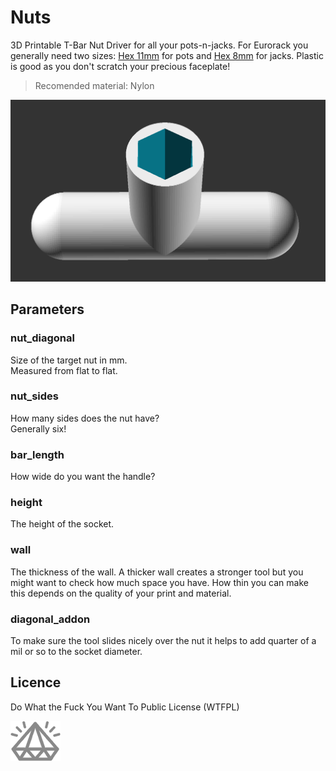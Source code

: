 # Nuts

3D Printable T-Bar Nut Driver for all your pots-n-jacks. For Eurorack you generally need two sizes: [Hex 11mm](https://github.com/WaveGuides/Nuts/blob/master/nuts_hex_11.stl) for pots and [Hex 8mm](https://github.com/WaveGuides/Nuts/blob/master/nuts_hex_8.stl) for jacks. Plastic is good as you don't scratch your precious faceplate!

> Recomended material: Nylon

![preview](./img/preview.png)

## Parameters


### nut_diagonal

Size of the target nut in mm.  
Measured from flat to flat.

### nut_sides

How many sides does the nut have?  
Generally six!

### bar_length

How wide do you want the handle?

### height

The height of the socket.

### wall

The thickness of the wall. A thicker wall creates a stronger tool but you might want to check how much space you have. How thin you can make this depends on the quality of your print and material.

### diagonal_addon

To make sure the tool slides nicely over the nut it helps to add quarter of a mil or so to the socket diameter.

## Licence

Do What the Fuck You Want To Public License (WTFPL)

![WaveGuides](./img/awg_diamond.png)
